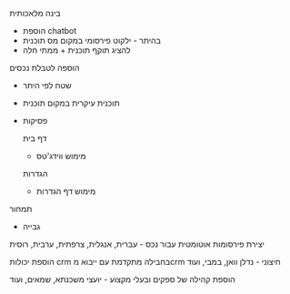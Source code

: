 בינה מלאכותית
- הוספת chatbot
- בהיתר - ילקוט פירסומי במקום מס תוכנית
- להציג תוקף תוכנית + ממתי חלה

הוספה לטבלת נכסים
- שטח לפי היתר
- תוכנית עיקרית במקום תוכנית 
- פסיקות

  דף בית
  - מימוש ווידג'טס
 
  הגדרות
  - מימוש דף הגדרות

תמחור
- גבייה

יצירת פירסומות אוטומטית עבור נכס - עברית, אנגלית, צרפתית, ערבית, רוסית

הוספת יכולות crm בחבילה מתקדמת עם ייבוא מcrm חיצוני - נדלן וואן, במבי, ועוד

הוספת קהילה של ספקים ובעלי מקצוע - יועצי משכנתא, שמאים, ועוד

